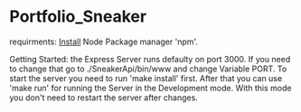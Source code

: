 # Portfolio_Sneaker

requirments:
[Install](https://nodejs.org/de/download)  Node Package manager 'npm'.


Getting Started:
the Express Server runs defaulty on port 3000. If you need to change that go to ./SneakerApi/bin/www and change Variable PORT.
To start the server you need to run 'make install' first.
After that you can use 'make run' for running the Server in the Development mode.
With this mode you don't need to restart the server after changes.

 
